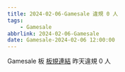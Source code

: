 ```yaml
---
title: 2024-02-06-Gamesale 違規 0 人
tags:
    - Gamesale
abbrlink: 2024-02-06-Gamesale
date: Gamesale-2024-02-06 12:00:00
---
```

Gamesale 板 [板規連結](https://www.ptt.cc/bbs/Gossiping/M.1637425085.A.07D.html)
昨天違規 0 人
